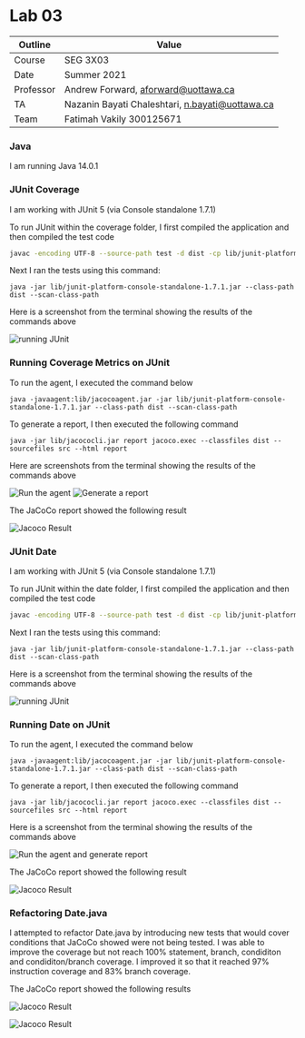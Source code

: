 # Lab 03
| Outline | Value |
| --- | --- |
| Course | SEG 3X03 |
| Date | Summer 2021 |
| Professor | Andrew Forward, aforward@uottawa.ca |
| TA | Nazanin Bayati Chaleshtari, n.bayati@uottawa.ca|
| Team | Fatimah Vakily 300125671 |



### Java
I am running Java 14.0.1


### JUnit Coverage
I am working with JUnit 5 (via Console standalone 1.7.1)

To run JUnit within the coverage folder, I first compiled the application and then compiled the test code

```bash
javac -encoding UTF-8 --source-path test -d dist -cp lib/junit-platform-console-standalone-1.7.1.jar test/*.java src/*.java
```

Next I ran the tests using this command:

```
java -jar lib/junit-platform-console-standalone-1.7.1.jar --class-path dist --scan-class-path
```


Here is a screenshot from the terminal showing the results of the commands above

![running JUnit](https://raw.githubusercontent.com/Fatimbit/seg3101_playground/master/lab03/assets/screenshot1.PNG?token=ANE57KKQGQ5O27VDWAR76V3AXEESW)




### Running Coverage Metrics on JUnit

To run the agent, I executed the command below

```
java -javaagent:lib/jacocoagent.jar -jar lib/junit-platform-console-standalone-1.7.1.jar --class-path dist --scan-class-path
```

To generate a report, I then executed the following command
```
java -jar lib/jacococli.jar report jacoco.exec --classfiles dist --sourcefiles src --html report
```

Here are screenshots from the terminal showing the results of the commands above

![Run the agent](https://raw.githubusercontent.com/Fatimbit/seg3101_playground/master/lab03/assets/screenshot2.PNG?token=ANE57KLLENPGYSPY2E3HOBLAXEETY)
![Generate a report](https://raw.githubusercontent.com/Fatimbit/seg3101_playground/master/lab03/assets/screenshot3.PNG?token=ANE57KPLLSP3P6S6VCI5ZILAXEEUS)



The JaCoCo report showed the following result

![Jacoco Result](https://raw.githubusercontent.com/Fatimbit/seg3101_playground/master/lab03/assets/screenshot4.PNG?token=ANE57KO4GLDM3TTWGHG636DAXEEWY)






### JUnit Date
I am working with JUnit 5 (via Console standalone 1.7.1)

To run JUnit within the date folder, I first compiled the application and then compiled the test code

```bash
javac -encoding UTF-8 --source-path test -d dist -cp lib/junit-platform-console-standalone-1.7.1.jar test/*.java src/*.java
```

Next I ran the tests using this command:

```
java -jar lib/junit-platform-console-standalone-1.7.1.jar --class-path dist --scan-class-path
```


Here is a screenshot from the terminal showing the results of the commands above

![running JUnit](https://raw.githubusercontent.com/Fatimbit/seg3101_playground/master/lab03/assets/screenshot5.PNG?token=ANE57KODFI3Z7NZLTS23NKLAXEEXS)




### Running Date on JUnit

To run the agent, I executed the command below

```
java -javaagent:lib/jacocoagent.jar -jar lib/junit-platform-console-standalone-1.7.1.jar --class-path dist --scan-class-path
```

To generate a report, I then executed the following command
```
java -jar lib/jacococli.jar report jacoco.exec --classfiles dist --sourcefiles src --html report
```

Here is a screenshot from the terminal showing the results of the commands above

![Run the agent and generate report](https://raw.githubusercontent.com/Fatimbit/seg3101_playground/master/lab03/assets/screenshot6.PNG?token=ANE57KIOTH6TDNSTONVRDPDAXEEYI)




The JaCoCo report showed the following result

![Jacoco Result](https://raw.githubusercontent.com/Fatimbit/seg3101_playground/master/lab03/assets/screenshot7.PNG?token=ANE57KJKOZQUY3DQLJVLXVDAXEEZA)





### Refactoring Date.java

I attempted to refactor Date.java by introducing new tests that would cover conditions that JaCoCo showed were not being tested. I was able to improve the coverage but not reach 100% statement, branch, condiditon and condiditon/branch coverage. I improved it so that it reached 97% instruction coverage and 83% branch coverage.

The JaCoCo report showed the following results

![Jacoco Result](https://raw.githubusercontent.com/Fatimbit/seg3101_playground/master/lab03/assets/screenshot8.PNG?token=ANE57KJVNMXFKFVE3LUHPVTAXEEZU)

![Jacoco Result](https://raw.githubusercontent.com/Fatimbit/seg3101_playground/master/lab03/assets/screenshot9.PNG?token=ANE57KMAE7DGKSKI7OOSZLLAXEE2Q)
